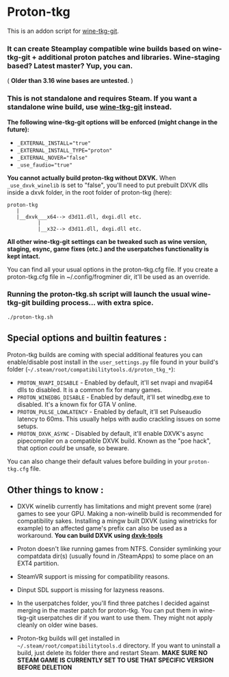 # Proton-tkg

This is an addon script for [wine-tkg-git](https://github.com/Tk-Glitch/PKGBUILDS/tree/master/wine-tkg-git).

### It can create Steamplay compatible wine builds based on wine-tkg-git + additional proton patches and libraries. Wine-staging based? Latest master? Yup, you can.
( **Older than 3.16 wine bases are untested.** )

### This is not standalone and requires Steam. If you want a standalone wine build, use [wine-tkg-git](https://github.com/Tk-Glitch/PKGBUILDS/tree/master/wine-tkg-git) instead.

**The following wine-tkg-git options will be enforced (might change in the future):**
- `_EXTERNAL_INSTALL="true"`
- `_EXTERNAL_INSTALL_TYPE="proton"`
- `_EXTERNAL_NOVER="false"`
- `_use_faudio="true"`

**You cannot actually build proton-tkg without DXVK.** When `_use_dxvk_winelib` is set to "false", you'll need to put prebuilt DXVK dlls inside a dxvk folder, in the root folder of proton-tkg (here):
```
proton-tkg
   |
   |__dxvk___x64--> d3d11.dll, dxgi.dll etc.
          |
          |__x32--> d3d11.dll, dxgi.dll etc.
```

**All other wine-tkg-git settings can be tweaked such as wine version, staging, esync, game fixes (etc.) and the userpatches functionality is kept intact.**

You can find all your usual options in the proton-tkg.cfg file. If you create a proton-tkg.cfg file in ~/.config/frogminer dir, it'll be used as an override.

### Running the proton-tkg.sh script will launch the usual wine-tkg-git building process... with extra spice. ###
```
./proton-tkg.sh
```

## Special options and builtin features :

Proton-tkg builds are coming with special additional features you can enable/disable post install in the `user_settings.py` file found in your build's folder (`~/.steam/root/compatibilitytools.d/proton_tkg_*`):
- `PROTON_NVAPI_DISABLE` - Enabled by default, it'll set nvapi and nvapi64 dlls to disabled. It is a common fix for many games.
- `PROTON_WINEDBG_DISABLE` - Enabled by default, it'll set winedbg.exe to disabled. It's a known fix for GTA V online.
- `PROTON_PULSE_LOWLATENCY` - Enabled by default, it'll set Pulseaudio latency to 60ms. This usually helps with audio crackling issues on some setups.
- `PROTON_DXVK_ASYNC` - Disabled by default, it'll enable DXVK's async pipecompiler on a compatible DXVK build. Known as the "poe hack", that option *could* be unsafe, so beware.

You can also change their default values before building in your `proton-tkg.cfg` file.


## Other things to know :

- DXVK winelib currently has limitations and might prevent some (rare) games to see your GPU. Making a non-winelib build is recommended for compatibility sakes. Installing a mingw built DXVK (using winetricks for example) to an affected game's prefix can also be used as a workaround. **You can build DXVK using [dxvk-tools](https://github.com/Tk-Glitch/PKGBUILDS/tree/master/dxvk-tools)**

- Proton doesn't like running games from NTFS. Consider symlinking your compatdata dir(s) (usually found in /SteamApps) to some place on an EXT4 partition.

- SteamVR support is missing for compatibility reasons.

- Dinput SDL support is missing for lazyness reasons.

- In the userpatches folder, you'll find three patches I decided against merging in the master patch for proton-tkg. You can put them in wine-tkg-git userpatches dir if you want to use them. They might not apply cleanly on older wine bases.

- Proton-tkg builds will get installed in `~/.steam/root/compatibilitytools.d` directory. If you want to uninstall a build, just delete its folder there and restart Steam. **MAKE SURE NO STEAM GAME IS CURRENTLY SET TO USE THAT SPECIFIC VERSION BEFORE DELETION**
